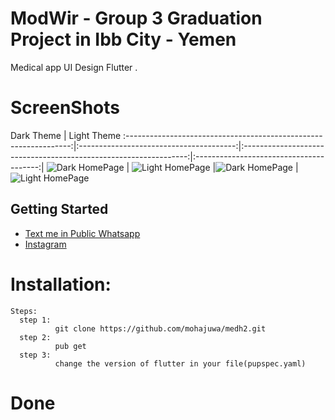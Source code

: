 # ModWir - Group 3 Graduation Project in Ibb City - Yemen

Medical app UI Design Flutter .
# ScreenShots 
 Dark Theme                                                       |  Light Theme
:----------------------------------------------------------------:|:---------------------------------------:|:----------------------------------------------------------------:|:---------------------------------------:|
![](assets/ScreenShots/HomePageDart.png?raw=true "Dark HomePage") | ![](assets/ScreenShots/HomePageLight.png?raw=true "Light HomePage") |![](assets/ScreenShots/HomePageDart.png?raw=true "Dark HomePage") | ![](assets/ScreenShots/HomePageLight.png?raw=true "Light HomePage")


## Getting Started

- [Text me in Public Whatsapp](https://wa.me/+967775992377)
- [Instagram ](https://www.instagram.com/m.7vd/)

# Installation: 
    Steps:
      step 1:
              git clone https://github.com/mohajuwa/medh2.git
      step 2:
              pub get
      step 3: 
              change the version of flutter in your file(pupspec.yaml)
              

# Done
